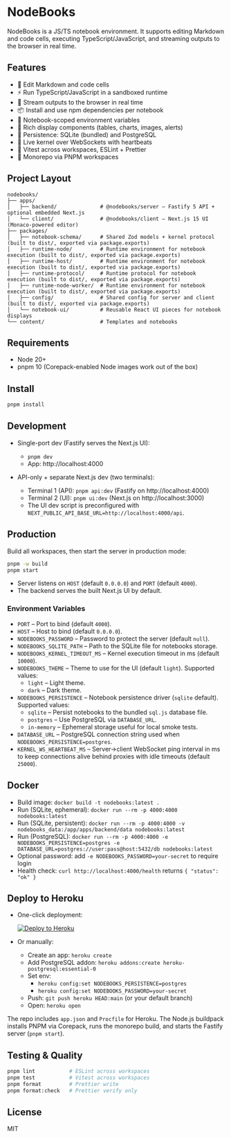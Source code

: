 # NodeBooks

NodeBooks is a JS/TS notebook environment. It supports editing Markdown and code cells, executing TypeScript/JavaScript, and streaming outputs to the browser in real time.

## Features

- 📝 Edit Markdown and code cells
- ⚡ Run TypeScript/JavaScript in a sandboxed runtime
- 📡 Stream outputs to the browser in real time
- 📦 Install and use npm dependencies per notebook
- 🔐 Notebook-scoped environment variables
- 🧩 Rich display components (tables, charts, images, alerts)
- 💾 Persistence: SQLite (bundled) and PostgreSQL
- 🔁 Live kernel over WebSockets with heartbeats
- 🧪 Vitest across workspaces, ESLint + Prettier
- 🧰 Monorepo via PNPM workspaces

## Project Layout

```
nodebooks/
├── apps/
│   ├── backend/              # @nodebooks/server – Fastify 5 API + optional embedded Next.js
│   └── client/               # @nodebooks/client – Next.js 15 UI (Monaco-powered editor)
├── packages/
│   ├── notebook-schema/      # Shared Zod models + kernel protocol (built to dist/, exported via package.exports)
│   ├── runtime-node/         # Runtime environment for notebook execution (built to dist/, exported via package.exports)
│   ├── runtime-host/         # Runtime environment for notebook execution (built to dist/, exported via package.exports)
│   ├── runtime-protocol/     # Runtime protocol for notebook execution (built to dist/, exported via package.exports)
│   ├── runtime-node-worker/  # Runtime environment for notebook execution (built to dist/, exported via package.exports)
│   ├── config/               # Shared config for server and client (built to dist/, exported via package.exports)
│   └── notebook-ui/          # Reusable React UI pieces for notebook displays
└── content/                  # Templates and notebooks
```

## Requirements

- Node 20+
- pnpm 10 (Corepack-enabled Node images work out of the box)

## Install

```bash
pnpm install
```

## Development

- Single-port dev (Fastify serves the Next.js UI):
  - `pnpm dev`
  - App: http://localhost:4000

- API-only + separate Next.js dev (two terminals):
  - Terminal 1 (API): `pnpm api:dev` (Fastify on http://localhost:4000)
  - Terminal 2 (UI): `pnpm ui:dev` (Next.js on http://localhost:3000)
  - The UI dev script is preconfigured with `NEXT_PUBLIC_API_BASE_URL=http://localhost:4000/api`.

## Production

Build all workspaces, then start the server in production mode:

```bash
pnpm -w build
pnpm start
```

- Server listens on `HOST` (default `0.0.0.0`) and `PORT` (default `4000`).
- The backend serves the built Next.js UI by default.

### Environment Variables

- `PORT` – Port to bind (default `4000`).
- `HOST` – Host to bind (default `0.0.0.0`).
- `NODEBOOKS_PASSWORD` – Password to protect the server (default `null`).
- `NODEBOOKS_SQLITE_PATH` – Path to the SQLite file for notebooks storage.
- `NODEBOOKS_KERNEL_TIMEOUT_MS` – Kernel execution timeout in ms (default `10000`).
- `NODEBOOKS_THEME` – Theme to use for the UI (default `light`). Supported values:
  - `light` – Light theme.
  - `dark` – Dark theme.
- `NODEBOOKS_PERSISTENCE` – Notebook persistence driver (`sqlite` default). Supported values:
  - `sqlite` – Persist notebooks to the bundled `sql.js` database file.
  - `postgres` – Use PostgreSQL via `DATABASE_URL`.
  - `in-memory` – Ephemeral storage useful for local smoke tests.
- `DATABASE_URL` – PostgreSQL connection string used when `NODEBOOKS_PERSISTENCE=postgres`.
- `KERNEL_WS_HEARTBEAT_MS` – Server→client WebSocket ping interval in ms to keep connections alive behind proxies with idle timeouts (default `25000`).

## Docker

- Build image: `docker build -t nodebooks:latest .`
- Run (SQLite, ephemeral): `docker run --rm -p 4000:4000 nodebooks:latest`
- Run (SQLite, persistent): `docker run --rm -p 4000:4000 -v nodebooks_data:/app/apps/backend/data nodebooks:latest`
- Run (PostgreSQL): `docker run --rm -p 4000:4000 -e NODEBOOKS_PERSISTENCE=postgres -e DATABASE_URL=postgres://user:pass@host:5432/db nodebooks:latest`
- Optional password: add `-e NODEBOOKS_PASSWORD=your-secret` to require login
- Health check: `curl http://localhost:4000/health` returns `{ "status": "ok" }`

## Deploy to Heroku

- One-click deployment:

  [![Deploy to Heroku](https://www.herokucdn.com/deploy/button.svg)](https://heroku.com/deploy?template=https://github.com/julianduque/nodebooks)

- Or manually:
  - Create an app: `heroku create`
  - Add PostgreSQL addon: `heroku addons:create heroku-postgresql:essential-0`
  - Set env:
    - `heroku config:set NODEBOOKS_PERSISTENCE=postgres`
    - `heroku config:set NODEBOOKS_PASSWORD=your-secret`
  - Push: `git push heroku HEAD:main` (or your default branch)
  - Open: `heroku open`

The repo includes `app.json` and `Procfile` for Heroku. The Node.js buildpack installs PNPM via Corepack, runs the monorepo build, and starts the Fastify server (`pnpm start`).

## Testing & Quality

```bash
pnpm lint           # ESLint across workspaces
pnpm test           # Vitest across workspaces
pnpm format         # Prettier write
pnpm format:check   # Prettier verify only
```

## License

MIT
